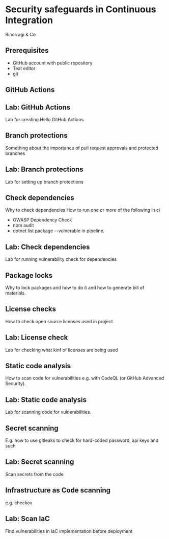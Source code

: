 # Security safeguards in Continuous Integration

Rinorragi & Co


## Prerequisites

- GitHub account with public repository
- Text editor
- git



## GitHub Actions


## Lab: GitHub Actions

Lab for creating Hello GitHub Actions



## Branch protections

Something about the importance of pull request approvals and protected branches


## Lab: Branch protections

Lab for setting up branch protections



## Check dependencies

Why to check dependencies
How to run one or more of the following in ci

- OWASP Dependency Check
- npm audit
- dotnet list package --vulnerable in pipeline.


## Lab: Check dependencies

Lab for running vulnerability check for dependencies



## Package locks

Why to lock packages and how to do it and how to generate bill of materials.



## License checks

How to check open source licenses used in project.


## Lab: License check

Lab for checking what kinf of licenses are being used



## Static code analysis

How to scan code for vulnerabilities e.g. with CodeQL (or GitHub Advanced Security). 



## Lab: Static code analysis

Lab for scanning code for vulnerabilities.



## Secret scanning

E.g. how to use gitleaks to check for hard-coded password, api keys and such


## Lab: Secret scanning

Scan secrets from the code



## Infrastructure as Code scanning

e.g. checkov


## Lab: Scan IaC

Find vulnerabilities in IaC implementation before deployment